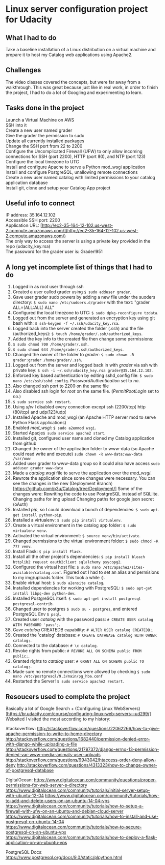 # Linux server configuration project for Udacity

## What I had to do

Take a baseline installation of a Linux distribution on a virtual machine and prepare it to host my Catalog web applications using Apache2.

## Challenges

The video classes covered the concepts, but were far away from a walkthrough. This was great because just like in real work, in order to finish the project, I had to do a lot of Googling and experimenting to learn.

## Tasks done in the project
Launch a Virtual Machine on AWS  
SSH into it  
Create a new user named grader  
Give the grader the permission to sudo  
Update all currently installed packages  
Change the SSH port from 22 to 2200  
Configure the Uncomplicated Firewall (UFW) to only allow incoming connections for SSH (port 2200), HTTP (port 80), and NTP (port 123)  
Configure the local timezone to UTC  
Install and configure Apache to serve a Python mod_wsgi application  
Install and configure PostgreSQL, unallowing remote connections  
Create a new user named catalog with limited permissions to your catalog application database  
Install git, clone and setup your Catalog App project  

## Useful info to connect
IP address: 35.164.12.102  
Accessible SSH port: 2200  
Application URL: [http://ec2-35-164-12-102.us-west-2.compute.amazonaws.com/](http://ec2-35-164-12-102.us-west-2.compute.amazonaws.com/)  
The only way to access the server is using a private key provided in the repo (udacity_key.rsa)  
The password for the grader user is: Grader!951  

## A long yet incomplete list of things that I had to do
1. Logged in as root user through ssh
2. Created a user called grader using `$ sudo adduser grader`.
3. Gave user grader sudo powers by adding a new file under the suoders directory: `$ sudo nano /etc/sudoers.d/grader` with the text: "grader ALL=(ALL:ALL) ALL"
4. Configured the local timezone to UTC: `$ sudo dpkg-reconfigure tzdata`.
5. Logged out from the server and generated an encryption key using git bash with: `$ ssh-keygen -f ~/.ssh/udacity_key.rsa`.
6. Logged back into the server created the folder (.ssh) and the file (authorized_keys): `$ touch /home/grader/.ssh/authorized_keys`.
7. Added the key info to the created file then change some permissions:
8. `$ sudo chmod 700 /home/grader/.ssh`.
9. `$ sudo chmod 644 /home/grader/.ssh/authorized_keys`.
10. Changed the owner of the folder to *grader*: `$ sudo chown -R grader:grader /home/grader/.ssh`.
11. Logged out from the server and logged back in with *grader* via ssh with private key: `$ ssh -i ~/.ssh/udacity_key.rsa grader@35.164.12.102`.
12. Enforced key based authentication by editing sshd_config file: `$ sudo nano /etc/ssh/sshd_config`.
		*PasswordAuthentication* set to *no*.
13. Also changed ssh port to 2200 on the same file
14. Also disabled ssh login for *root*  on the same file. (*PermitRootLogin* set to *no*.)
15. `$ sudo service ssh restart`.
16. Using *ufw* I disabled every connection except ssh (2200/tcp) http (80/tcp) and udp(123/udp)
17. Installed Apache and mod_wsgi (an Apache HTTP server mod to serve Python Flask applications)
18. Enabled *mod_wsgi*: `$ sudo a2enmod wsgi`.
19. Started Apacje`$ sudo service apache2 start`.
20. Installed git, configured user name and cloned my Catalog application from github
21. Changed the owner of the application folder to www-data (so Apache could read write and execute) `sudo chown -R www-data:www-data /var/www`
22. Added user grader to www-data group so it could also have access `sudo adduser grader www-data`
23. Made a *catalog.wsgi* file to serve the application over the *mod_wsgi*.
24. Rewrote the application since some changes were necessary. You can see the changes in the new (Deployment Branch)[https://github.com/p3u/Catalog/tree/Deployment/]
		Some of the changes were: Rewriting the code to use PostgreSQL instead of SQLlite.
		Changing paths for img upload
		Changing paths for google json secret (oAuth)
25. Installed *pip*, so I could download a bunch of dependencies: `$ sudo apt-get install python-pip`.
26. Installed a virtualenv: `$ sudo pip install virtualenv`.
27. Create a virtual environment in the catalog app folder: `$ sudo virtualenv venv`.
28. Activated the virtual environment: `$ source venv/bin/activate`.
29. Changed permissions to the virtual environment folder: `$ sudo chmod -R 777 venv`.
30. Install Flask: `$ pip install Flask`.
31. Install all the other project's dependencies: `$ pip install bleach httplib2 request oauth2client sqlalchemy psycopg2`.
32. Configured the virtual host file: `$ sudo nano /etc/apache2/sites-available/catalog.conf`.
		Figured out I had to set an alias and permisions to my img/uploads folder. This took a while :).
33. Enable virtual host: `$ sudo a2ensite catalog`.
34. Installed dependencies for working with PostgreSQL: `$ sudo apt-get install libpq-dev python-dev`.
35. Installed PostgreSQL itself: `$ sudo apt-get install postgresql postgresql-contrib`.
36. Changed user to postgres `$ sudo su - postgres`, and entered PostgreSQL Env `$ psql`.
37. Created user *catalog* with the password pass: `# CREATE USER catalog WITH PASSWORD 'pass';`.
38. Gave *catalog* CREATEDB capability: `# ALTER USER catalog CREATEDB;`.
39. Created the 'catalog' database: `# CREATE DATABASE catalog WITH OWNER catalog;`.
40. Connected to the database: `# \c catalog`.
41. Revoke rights from public: `# REVOKE ALL ON SCHEMA public FROM public;`.
42. Granted rights to *catalog* user: `# GRANT ALL ON SCHEMA public TO catalog;`.
43. Made sure no remote connections were allowed by checking `$ sudo nano /etc/postgresql/9.3/main/pg_hba.conf`
44. Restarted the Server! `$ sudo service apache2 restart`.

## Resoucers used to complete the project
Basically a lot of Google Search + (Configuring Linux WebServers)[https://br.udacity.com/course/configuring-linux-web-servers--ud299/]
Websited I visited the most according to my history:

Stackoverflow:
http://stackoverflow.com/questions/22062266/how-to-give-apache-permission-to-write-to-home-directory
http://stackoverflow.com/questions/1682440/permission-denied-error-with-django-while-uploading-a-file
http://stackoverflow.com/questions/21797372/django-errno-13-permission-denied-var-www-media-animals-user-uploads
http://stackoverflow.com/questions/9943042/htaccess-order-deny-allow-deny
http://stackoverflow.com/questions/4313323/how-to-change-owner-of-postgresql-database

DigitalOcean:
https://www.digitalocean.com/community/questions/proper-permissions-for-web-server-s-directory
https://www.digitalocean.com/community/tutorials/initial-server-setup-with-ubuntu-12-04
https://www.digitalocean.com/community/tutorials/how-to-add-and-delete-users-on-an-ubuntu-14-04-vps
https://www.digitalocean.com/community/tutorials/how-to-setup-a-firewall-with-ufw-on-an-ubuntu-and-debian-cloud-server
https://www.digitalocean.com/community/tutorials/how-to-install-and-use-postgresql-on-ubuntu-14-04
https://www.digitalocean.com/community/tutorials/how-to-secure-postgresql-on-an-ubuntu-vps
https://www.digitalocean.com/community/tutorials/how-to-deploy-a-flask-application-on-an-ubuntu-vps

PostgreSQL Docs:
https://www.postgresql.org/docs/9.0/static/plpython.html
